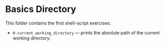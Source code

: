 # Basics Directory

This folder contains the first shell-script exercises:

- `0-current_working_directory` — prints the absolute path of the current working directory.
